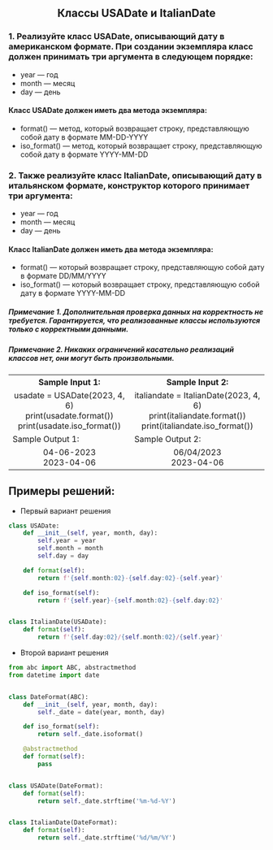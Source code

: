 <h2 style="text-align:center">Классы USADate и ItalianDate</h2>

### 1. Реализуйте класс USADate, описывающий дату в американском формате. При создании экземпляра класс должен принимать три аргумента в следующем порядке:
* year — год
* month — месяц
* day — день
#### Класс USADate должен иметь два метода экземпляра:
* format() — метод, который возвращает строку, представляющую собой дату в формате MM-DD-YYYY
* iso_format() — метод, который возвращает строку, представляющую собой дату в формате YYYY-MM-DD
### 2. Также реализуйте класс ItalianDate, описывающий дату в итальянском формате, конструктор которого принимает три аргумента:
* year — год
* month — месяц
* day — день
#### Класс ItalianDate должен иметь два метода экземпляра:
* format() — который возвращает строку, представляющую собой дату в формате DD/MM/YYYY
* iso_format() — который возвращает строку, представляющую собой дату в формате YYYY-MM-DD

##### Примечание 1. Дополнительная проверка данных на корректность не требуется. Гарантируется, что реализованные классы используются только с корректными данными.
##### Примечание 2. Никаких ограничений касательно реализаций классов нет, они могут быть произвольными.


<table align="center">
  <tbody>
    <tr>
      <th>Sample Input 1: </th>
      <th>Sample Input 2: </th>
    </tr>
    <tr>
      <td align="center">usadate = USADate(2023, 4, 6)<br>
                        print(usadate.format())<br>
                        print(usadate.iso_format())<br></td>
      <td align="center">italiandate = ItalianDate(2023, 4, 6)<br>
                          print(italiandate.format())<br>
                          print(italiandate.iso_format())<br></td>
    <tr>
      <td>Sample Output 1:</td>
      <td>Sample Output 2:</td>
      </tr>
    <tr>
      <td align="center">
                        04-06-2023<br>
                        2023-04-06<br>
      </td>
      <td align="center">
                        06/04/2023<br>
                        2023-04-06<br>
      </td>
    </tr>
  </tbody>
</table>



## Примеры решений:
* Первый вариант решения
```python
class USADate:
    def __init__(self, year, month, day):
        self.year = year
        self.month = month
        self.day = day

    def format(self):
        return f'{self.month:02}-{self.day:02}-{self.year}'

    def iso_format(self):
        return f'{self.year}-{self.month:02}-{self.day:02}'


class ItalianDate(USADate):
    def format(self):
        return f'{self.day:02}/{self.month:02}/{self.year}'
```
* Второй вариант решения

```python
from abc import ABC, abstractmethod
from datetime import date


class DateFormat(ABC):
    def __init__(self, year, month, day):
        self._date = date(year, month, day)

    def iso_format(self):
        return self._date.isoformat()

    @abstractmethod
    def format(self):
        pass


class USADate(DateFormat):
    def format(self):
        return self._date.strftime('%m-%d-%Y')


class ItalianDate(DateFormat):
    def format(self):
        return self._date.strftime('%d/%m/%Y')
```


